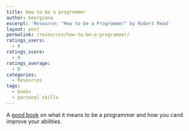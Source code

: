 ```yaml
---
title: How to be a programmer
author: Georgiana
excerpt: 'Resource: "How to be a Programmer" by Robert Read'
layout: post
permalink: /resources/how-to-be-a-programmer/
ratings_users:
  - 0
ratings_score:
  - 0
ratings_average:
  - 0
categories:
  - Resources
tags:
  - books
  - personal skills
---
```

A <a title="How to be a Programmer by Robert Read" href="http://samizdat.mines.edu/howto/HowToBeAProgrammer.html" target="_blank">good book</a> on what it means to be a programmer and how you cand improve your abilities.